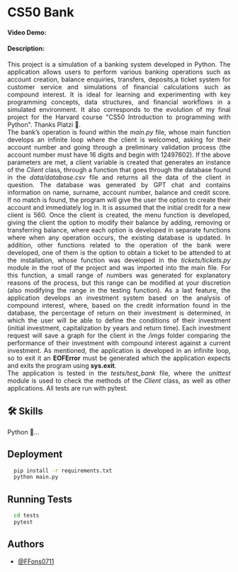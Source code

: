 # CS50 Bank

#### Video Demo:  <URL HERE>
#### Description:

<div style="text-align: justify;">
This project is a simulation of a banking system developed in Python. The application allows users to perform various banking operations such as account creation, balance enquiries, transfers, deposits,a ticket system for customer service and simulations of financial calculations such as compound interest. It is ideal for learning and experimenting with key programming concepts, data structures, and financial workflows in a simulated environment. It also corresponds to the evolution of my final project for the Harvard course "CS50 Introduction to programming with Python". Thanks Platzi 💚.
</div>

<div style="text-align: justify;">
The bank’s operation is found within the <em>main.py</em> file, whose main function develops an infinite loop where the client is welcomed, asking for their account number and going through a preliminary validation process (the account number must have 16 digits and begin with 12497602). If the above parameters are met, a client variable is created that generates an instance of the <em>Client</em> class, through a function that goes through the database found in the <em>data/database.csv</em> file and returns all the data of the client in question. The database was generated by GPT chat and contains information on name, surname, account number, balance and credit score. If no match is found, the program will give the user the option to create their account and immediately log in. It is assumed that the initial credit for a new client is 560. Once the client is created, the menu function is developed, giving the client the option to modify their balance by adding, removing or transferring balance, where each option is developed in separate functions where when any operation occurs, the existing database is updated. In addition, other functions related to the operation of the bank were developed, one of them is the option to obtain a ticket to be attended to at the installation, whose function was developed in the <em>tickets/tickets.py</em> module in the root of the project and was imported into the main file. For this function, a small range of numbers was generated for explanatory reasons of the process, but this range can be modified at your discretion (also modifying the range in the testing function). As a last feature, the application develops an investment system based on the analysis of compound interest, where, based on the credit information found in the database, the percentage of return on their investment is determined, in which the user will be able to define the conditions of their investment (initial investment, capitalization by years and return time). Each investment request will save a graph for the client in the <em>/imgs</em> folder comparing the performance of their investment with compound interest against a current investment. As mentioned, the application is developed in an infinite loop, so to exit it an <strong>EOFError</strong> must be generated which the application expects and exits the program using <strong>sys.exit</strong>.
</div>

<div style="text-align: justify;">
The application is tested in the <em>tests/test_bank</em> file, where the <em>unittest</em> module is used to check the methods of the <em>Client</em> class, as well as other applications. All tests are run with pytest.
</div>


## 🛠 Skills
Python 💚...

## Deployment
```bash
  pip install -r requirements.txt
  python main.py
```

## Running Tests
```bash
  cd tests
  pytest 
```

## Authors
- [@FFons0711](https://https://github.com/FFons0711)

